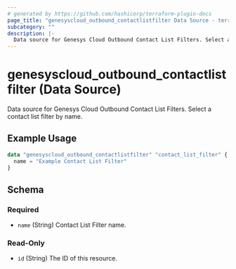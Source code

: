 ```yaml
---
# generated by https://github.com/hashicorp/terraform-plugin-docs
page_title: "genesyscloud_outbound_contactlistfilter Data Source - terraform-provider-genesyscloud"
subcategory: ""
description: |-
  Data source for Genesys Cloud Outbound Contact List Filters. Select a contact list filter by name.
---
```


# genesyscloud_outbound_contactlistfilter (Data Source)

Data source for Genesys Cloud Outbound Contact List Filters. Select a contact list filter by name.

## Example Usage

```terraform
data "genesyscloud_outbound_contactlistfilter" "contact_list_filter" {
  name = "Example Contact List Filter"
}
```

<!-- schema generated by tfplugindocs -->
## Schema

### Required

- `name` (String) Contact List Filter name.

### Read-Only

- `id` (String) The ID of this resource.
